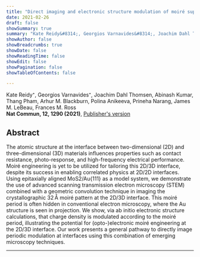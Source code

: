```yaml
---
title: "Direct imaging and electronic structure modulation of moiré superlattices at the 2D/3D interface"
date: 2021-02-26
draft: false
showSummary: true
summary: "Kate Reidy&#8314;, Georgios Varnavides&#8314;, Joachim Dahl Thomsen, Abinash Kumar, Thang Pham, Arhur M. Blackburn, Polina Anikeeva, Prineha Narang, James M. LeBeau, Frances M. Ross, **Nat Commun, 12, 1290 (2021)**"
showAuthor: false
showBreadcrumbs: true
showDate: false
showReadingTime: false
showEdit: false
showPagination: false
showTableOfContents: false

---
```

Kate Reidy&#8314;, Georgios Varnavides&#8314;, Joachim Dahl Thomsen, Abinash Kumar, Thang Pham, Arhur M. Blackburn, Polina Anikeeva, Prineha Narang, James M. LeBeau, Frances M. Ross  
**Nat Commun, 12, 1290 (2021)**, [Publisher's version](https://www.nature.com/articles/s41467-021-21363-5)


## Abstract

The atomic structure at the interface between two-dimensional (2D) and three-dimensional (3D) materials influences properties such as contact resistance, photo-response, and high-frequency electrical performance. Moiré engineering is yet to be utilized for tailoring this 2D/3D interface, despite its success in enabling correlated physics at 2D/2D interfaces. Using epitaxially aligned MoS2/Au{111} as a model system, we demonstrate the use of advanced scanning transmission electron microscopy (STEM) combined with a geometric convolution technique in imaging the crystallographic 32 Å moiré pattern at the 2D/3D interface. This moiré period is often hidden in conventional electron microscopy, where the Au structure is seen in projection. We show, via ab initio electronic structure calculations, that charge density is modulated according to the moiré period, illustrating the potential for (opto-)electronic moiré engineering at the 2D/3D interface. Our work presents a general pathway to directly image periodic modulation at interfaces using this combination of emerging microscopy techniques.

---
